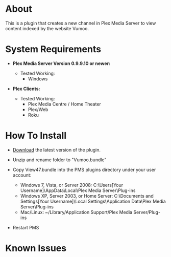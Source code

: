 About
=====

This is a plugin that creates a new channel in Plex Media Server to view content indexed by the website Vumoo.

System Requirements
===================

- **Plex Media Server Version 0.9.9.10 or newer:**
	
	- Tested Working:
		- Windows

- **Plex Clients:**

	- Tested Working:
		- Plex Media Centre / Home Theater
		- Plex/Web
		- Roku

How To Install
==============

- [Download](https://github.com/jwsolve/Vumoo.bundle/archive/master.zip) the latest version of the plugin.

- Unzip and rename folder to "Vumoo.bundle"

- Copy View47.bundle into the PMS plugins directory under your user account:
	- Windows 7, Vista, or Server 2008: C:\Users[Your Username]\AppData\Local\Plex Media Server\Plug-ins
	- Windows XP, Server 2003, or Home Server: C:\Documents and Settings[Your Username]\Local Settings\Application Data\Plex Media Server\Plug-ins
	- Mac/Linux: ~/Library/Application Support/Plex Media Server/Plug-ins

- Restart PMS

Known Issues
============

